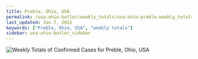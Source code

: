 ```yaml
---
title: Preble, Ohio, USA
permalink: /usa-ohio-butler/weekly_totals/usa-ohio-preble-weekly_totals.html
last_updated: Jan 7, 2022
keywords: ["Preble, Ohio, USA", "weekly totals"]
sidebar: usa-ohio-butler_sidebar
---
```


![Weekly Totals of Confirmed Cases for Preble, Ohio, USA](/covid_tracker/images/graphs/usa-ohio-preble-weekly_totals_graph.png)
